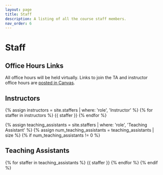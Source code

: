 ```yaml
---
layout: page
title: Staff
description: A listing of all the course staff members.
nav_order: 6
---
```


# Staff

## Office Hours Links
All office hours will be held virtually. Links to join the TA and instructor office hours are [posted in Canvas](https://northeastern.instructure.com/courses/99531/pages/office-hours).
## Instructors

{% assign instructors = site.staffers | where: 'role', 'Instructor' %}
{% for staffer in instructors %}
{{ staffer }}
{% endfor %}

{% assign teaching_assistants = site.staffers | where: 'role', 'Teaching Assistant' %}
{% assign num_teaching_assistants = teaching_assistants | size %}
{% if num_teaching_assistants != 0 %}
## Teaching Assistants

{% for staffer in teaching_assistants %}
{{ staffer }}
{% endfor %}
{% endif %}
